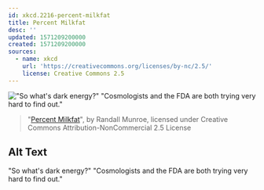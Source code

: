 ```yaml
---
id: xkcd.2216-percent-milkfat
title: Percent Milkfat
desc: ''
updated: 1571209200000
created: 1571209200000
sources:
  - name: xkcd
    url: 'https://creativecommons.org/licenses/by-nc/2.5/'
    license: Creative Commons 2.5
---
```

!["So what's dark energy?" "Cosmologists and the FDA are both trying very hard to find out."](https://imgs.xkcd.com/comics/percent_milkfat.png)
> "[Percent Milkfat](https://xkcd.com/2216/)", by Randall Munroe, licensed under Creative Commons Attribution-NonCommercial 2.5 License

## Alt Text
"So what's dark energy?" "Cosmologists and the FDA are both trying very hard to find out."
